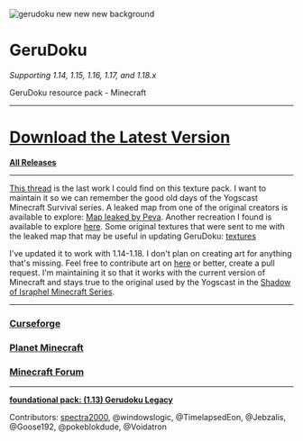 ![gerudoku new new new background](https://user-images.githubusercontent.com/2048087/140667070-5a1582c6-0aa6-47ec-b471-5b44734c69ed.png)



# GeruDoku
_Supporting 1.14, 1.15, 1.16, 1.17, and 1.18.x_

GeruDoku resource pack - Minecraft
___
# [Download the Latest Version](https://github.com/Syberiyxx/GeruDoku/releases/latest)

__[All Releases](https://github.com/Syberiyxx/gerudoku/releases/)__
___
[This thread](https://www.minecraftforum.net/forums/mapping-and-modding-java-edition/resource-packs/2895569-gerudoku-legacy-thread-1-14-coming-soon-32x) is the last work I could find on this texture pack. I want to maintain it so we can remember the good old days of the Yogscast Minecraft Survival series. A leaked map from one of the original creators is available to explore: [Map leaked by Peva](https://www.mediafire.com/file/iwnx48tg7zyqc2o/Shadow_of_Israphel_Stolen_By_Peva_%25281%2529.zip/file). Another recreation I found is available to explore [here](https://drive.google.com/open?id=1k9g6cpa7C_hHOdpL9azseGhDW_Gm9NZ4). Some original textures that were sent to me with the leaked map that may be useful in updating GeruDoku: [textures](https://www.mediafire.com/file/9xjcus0ylu9wyng/Textures_%25281%2529.zip/file)

I've updated it to work with 1.14-1.18. I don't plan on creating art for anything that's missing. Feel free to contribute art on [here](https://github.com/Syberiyxx/GeruDoku/issues/new) or better, create a pull request. I'm maintaining it so that it works with the current version of Minecraft and stays true to the original used by the Yogscast in the [Shadow of Israphel Minecraft Series](https://www.youtube.com/watch?v=2Gi9-UZKYo4&list=PLF60520313D07F366&index=40). 
___
### [Curseforge](https://www.curseforge.com/minecraft/texture-packs/gerudoku)
### [Planet Minecraft](https://www.planetminecraft.com/texture-pack/gerudoku-1433368/)
### [Minecraft Forum](https://www.minecraftforum.net/forums/mapping-and-modding-java-edition/resource-packs/3031460-gerudoku)
___
__[foundational pack: (1.13) Gerudoku Legacy](http://www.mediafire.com/file/8w1a57na5k5yyc8/%25281.13%2529_Gerudoku_Faithful_32x.zip/file)__ 

Contributors: [spectra2000](https://www.minecraftforum.net/members/spectra2000), @windowslogic, @TimelapsedEon, @Jebzalis, @Goose192, @pokeblokdude, @Voidatron

